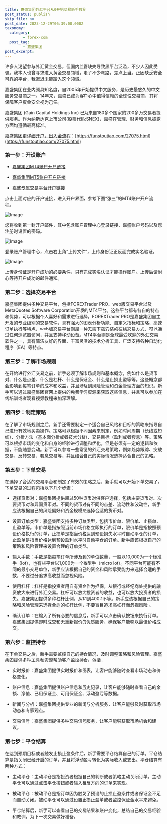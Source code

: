 ```yaml
---
title: 嘉盛集团外汇平台从0开始交易新手教程
post_status: publish
skip_file: no
post_date: 2023-12-29T06:39:00.000Z
taxonomy:
  category:
        - forex-com
  post_tag:
        - 嘉盛集团
post_excerpt: 
---
```

许多人渴望参与外汇黄金交易，但国内监管缺失导致黑平台泛滥，不少人因此受骗。我本人也曾寻求进入黄金交易领域，走了不少弯路，差点上当。正因缺乏安全可靠的平台，我迟迟未能踏入这个领域。

嘉盛集团在业内颇具知名度，自2005年开始提供中文服务，是历史最悠久的中文服务交易商之一。14年来，嘉盛已成为客户心中值得信赖的全球性交易商，其将保障客户资金安全视为己任。

嘉盛集团 (Gain Capital Holdings Inc) 已为来自180多个国家的200多万交易者提供服务。作为纳斯达克上市公司(股票代码:SNEX)，嘉盛在管理、财务和信息披露方面均遵循最高标准。

[嘉盛集团更详细开户，出入金流程](https://funstoutiao.com/27075.html)：[https://funstoutiao.com/27075.html](https://funstoutiao.com/27075.html)

### 第一步：开设账户

* [嘉盛集团MT4账户开户链接](https://s.ssgg.net/jsmt4)

* [嘉盛集团MT5账户开户链接](https://s.ssgg.net/jsmt5)

* [嘉盛专属交易平台开户链接](https://s.ssgg.net/js)

点击上面对应的开户链接，进入开户界面，参考下图“张三”的MT4账户开户流程。

![Image](https://prod-files-secure.s3.us-west-2.amazonaws.com/39ed1227-6d7d-4570-be36-9ccd4a2c4241/7a167aea-686b-400d-af59-4e18eb607a40/640.png?X-Amz-Algorithm=AWS4-HMAC-SHA256&X-Amz-Content-Sha256=UNSIGNED-PAYLOAD&X-Amz-Credential=ASIAZI2LB466YSQEDWU4%2F20250728%2Fus-west-2%2Fs3%2Faws4_request&X-Amz-Date=20250728T041311Z&X-Amz-Expires=3600&X-Amz-Security-Token=IQoJb3JpZ2luX2VjEFgaCXVzLXdlc3QtMiJIMEYCIQDvFpAYuKJe8KN2u7sH03I6Afi593tPyWbSKaoKUV67PgIhAIk6ReKj5nXsGaoe6uJgmO1p4xoynLZWgu8Fz1O0WV2%2FKogECIH%2F%2F%2F%2F%2F%2F%2F%2F%2F%2FwEQABoMNjM3NDIzMTgzODA1IgyfuNsFUUkDhfaKg9Aq3APeTS5t8%2BSsZeExwq3qBhHVolaNsCBbHm1s6lxG23RrhXFpOolN6JBPabRFl7KrguiLbPSOkuIx5gMMqI9GaF6oc8Er6MulGasDbxbuN8D6QSI65OzJdo2uI4hvwR3Ez3tidReMdH0r3x%2BhMPl5DBx3f7PrO5Cp2u%2Btzyszhu8NrVjIUX34EqDChau%2BbWFo2xBL4waODMepRHq5cHaputWEDgXKlB4xgInGI%2Fc3CAbK5ZBwj3qbUlY737Us74Ddf548YYmLiwU%2FWr4jvGVKxgWJkmi2VYcdDq9jMTMn5RqEFo6cjjvieIUVbcl2iuuik4qCZ0VMFoQIIkez5xmmIZwH7HuslPcfvKOVX4B8nSmMmrX32gcMgd6Kfe8Lz0xD4F6YpQCyRM1zbP8mwUUhyWQ1ErZjTsDaEFywdrgFhgune1e3sbzt6vAffW%2FDwUPtqMjgy32XHKLr1yP3I%2F7MqlwX%2FFNNSXcPlGuZpI0bb4CUin0ZGT9BitDWwvXvjB4gMAJ5GsktnW0LlVD74AOOBIoWVvRrFAnRPpHZyhJFBhjWniV7zVksTWgZZrdhxIDZ%2FXbSCGDlYyPsWReHiDtvP4oF21dw2IYZUUJhL4m4DeUrYwObPL7ZkX1OS28iYDDS95rEBjqkASWBPVR3Tquqp%2Bh93VUyaLQyUJ%2BM3LTrdTfihly9y4qn649%2FJPDVdFFHoMdmT3GB09NWYom0%2BIEFrsFI%2B1RL1d9bxD7RazdNadtgreyoVkrnkR%2FWR072Kp5zdLAgjiZ94aWgrUsbkheppLTnf8GrXxleKkuEdPLn6H%2BgH0aw2og%2FcVNDoMurpdnGGbYB6C4IJcBsn3P9WR5LD%2F21Wrt2mcgxOZm1&X-Amz-Signature=e6cbae44488775a8dc1bacc63cb4f03bbbe22eea0c2ddd2d264af109fb8e8694&X-Amz-SignedHeaders=host&x-amz-checksum-mode=ENABLED&x-id=GetObject)

您将收到第一封开户邮件，其中包含账户管理中心登录链接、嘉盛账户号码以及您注册时设置的密码。

![Image](https://prod-files-secure.s3.us-west-2.amazonaws.com/39ed1227-6d7d-4570-be36-9ccd4a2c4241/eaa1c6b3-2877-4284-a0e1-530e222c27fb/image.png?X-Amz-Algorithm=AWS4-HMAC-SHA256&X-Amz-Content-Sha256=UNSIGNED-PAYLOAD&X-Amz-Credential=ASIAZI2LB466YSQEDWU4%2F20250728%2Fus-west-2%2Fs3%2Faws4_request&X-Amz-Date=20250728T041311Z&X-Amz-Expires=3600&X-Amz-Security-Token=IQoJb3JpZ2luX2VjEFgaCXVzLXdlc3QtMiJIMEYCIQDvFpAYuKJe8KN2u7sH03I6Afi593tPyWbSKaoKUV67PgIhAIk6ReKj5nXsGaoe6uJgmO1p4xoynLZWgu8Fz1O0WV2%2FKogECIH%2F%2F%2F%2F%2F%2F%2F%2F%2F%2FwEQABoMNjM3NDIzMTgzODA1IgyfuNsFUUkDhfaKg9Aq3APeTS5t8%2BSsZeExwq3qBhHVolaNsCBbHm1s6lxG23RrhXFpOolN6JBPabRFl7KrguiLbPSOkuIx5gMMqI9GaF6oc8Er6MulGasDbxbuN8D6QSI65OzJdo2uI4hvwR3Ez3tidReMdH0r3x%2BhMPl5DBx3f7PrO5Cp2u%2Btzyszhu8NrVjIUX34EqDChau%2BbWFo2xBL4waODMepRHq5cHaputWEDgXKlB4xgInGI%2Fc3CAbK5ZBwj3qbUlY737Us74Ddf548YYmLiwU%2FWr4jvGVKxgWJkmi2VYcdDq9jMTMn5RqEFo6cjjvieIUVbcl2iuuik4qCZ0VMFoQIIkez5xmmIZwH7HuslPcfvKOVX4B8nSmMmrX32gcMgd6Kfe8Lz0xD4F6YpQCyRM1zbP8mwUUhyWQ1ErZjTsDaEFywdrgFhgune1e3sbzt6vAffW%2FDwUPtqMjgy32XHKLr1yP3I%2F7MqlwX%2FFNNSXcPlGuZpI0bb4CUin0ZGT9BitDWwvXvjB4gMAJ5GsktnW0LlVD74AOOBIoWVvRrFAnRPpHZyhJFBhjWniV7zVksTWgZZrdhxIDZ%2FXbSCGDlYyPsWReHiDtvP4oF21dw2IYZUUJhL4m4DeUrYwObPL7ZkX1OS28iYDDS95rEBjqkASWBPVR3Tquqp%2Bh93VUyaLQyUJ%2BM3LTrdTfihly9y4qn649%2FJPDVdFFHoMdmT3GB09NWYom0%2BIEFrsFI%2B1RL1d9bxD7RazdNadtgreyoVkrnkR%2FWR072Kp5zdLAgjiZ94aWgrUsbkheppLTnf8GrXxleKkuEdPLn6H%2BgH0aw2og%2FcVNDoMurpdnGGbYB6C4IJcBsn3P9WR5LD%2F21Wrt2mcgxOZm1&X-Amz-Signature=42086e8ea3566fd0314610fa9cfd8769ccf5978a0bb47bf6ea9fd37633c6ee1e&X-Amz-SignedHeaders=host&x-amz-checksum-mode=ENABLED&x-id=GetObject)

登录账户管理中心，点击右上角“上传文件”，上传身份证正反面完成实名验证。

![Image](https://prod-files-secure.s3.us-west-2.amazonaws.com/39ed1227-6d7d-4570-be36-9ccd4a2c4241/54090639-09fc-46b4-a135-e0289f707147/image.png?X-Amz-Algorithm=AWS4-HMAC-SHA256&X-Amz-Content-Sha256=UNSIGNED-PAYLOAD&X-Amz-Credential=ASIAZI2LB466YSQEDWU4%2F20250728%2Fus-west-2%2Fs3%2Faws4_request&X-Amz-Date=20250728T041311Z&X-Amz-Expires=3600&X-Amz-Security-Token=IQoJb3JpZ2luX2VjEFgaCXVzLXdlc3QtMiJIMEYCIQDvFpAYuKJe8KN2u7sH03I6Afi593tPyWbSKaoKUV67PgIhAIk6ReKj5nXsGaoe6uJgmO1p4xoynLZWgu8Fz1O0WV2%2FKogECIH%2F%2F%2F%2F%2F%2F%2F%2F%2F%2FwEQABoMNjM3NDIzMTgzODA1IgyfuNsFUUkDhfaKg9Aq3APeTS5t8%2BSsZeExwq3qBhHVolaNsCBbHm1s6lxG23RrhXFpOolN6JBPabRFl7KrguiLbPSOkuIx5gMMqI9GaF6oc8Er6MulGasDbxbuN8D6QSI65OzJdo2uI4hvwR3Ez3tidReMdH0r3x%2BhMPl5DBx3f7PrO5Cp2u%2Btzyszhu8NrVjIUX34EqDChau%2BbWFo2xBL4waODMepRHq5cHaputWEDgXKlB4xgInGI%2Fc3CAbK5ZBwj3qbUlY737Us74Ddf548YYmLiwU%2FWr4jvGVKxgWJkmi2VYcdDq9jMTMn5RqEFo6cjjvieIUVbcl2iuuik4qCZ0VMFoQIIkez5xmmIZwH7HuslPcfvKOVX4B8nSmMmrX32gcMgd6Kfe8Lz0xD4F6YpQCyRM1zbP8mwUUhyWQ1ErZjTsDaEFywdrgFhgune1e3sbzt6vAffW%2FDwUPtqMjgy32XHKLr1yP3I%2F7MqlwX%2FFNNSXcPlGuZpI0bb4CUin0ZGT9BitDWwvXvjB4gMAJ5GsktnW0LlVD74AOOBIoWVvRrFAnRPpHZyhJFBhjWniV7zVksTWgZZrdhxIDZ%2FXbSCGDlYyPsWReHiDtvP4oF21dw2IYZUUJhL4m4DeUrYwObPL7ZkX1OS28iYDDS95rEBjqkASWBPVR3Tquqp%2Bh93VUyaLQyUJ%2BM3LTrdTfihly9y4qn649%2FJPDVdFFHoMdmT3GB09NWYom0%2BIEFrsFI%2B1RL1d9bxD7RazdNadtgreyoVkrnkR%2FWR072Kp5zdLAgjiZ94aWgrUsbkheppLTnf8GrXxleKkuEdPLn6H%2BgH0aw2og%2FcVNDoMurpdnGGbYB6C4IJcBsn3P9WR5LD%2F21Wrt2mcgxOZm1&X-Amz-Signature=7444205fd667ac3a6b56537727fae76a9818870e7456212fed88532f41d0b875&X-Amz-SignedHeaders=host&x-amz-checksum-mode=ENABLED&x-id=GetObject)

上传身份证是开户成功的必要条件，只有完成实名认证才能操作账户。上传后请耐心等待开户成功的邮件通知。

### 第二步：选择交易平台

嘉盛集团提供多种交易平台，包括FOREXTrader PRO、web版交易平台以及MetaQuotes Software Corporation开发的MT4平台。这些平台都有各自的特点和优势，可以根据个人喜好和需求进行选择。FOREXTrader PRO是嘉盛集团自主开发的专业级别的交易软件，具有强大的图表分析功能、自定义指标和策略、高速订单执行等特点。web版交易平台则是一种无需下载安装的在线交易方式，可以通过任何浏览器访问，并且支持移动设备。MT4平台则是全球最受欢迎的外汇交易软件之一，具有简洁友好的界面、丰富灵活的技术分析工具、广泛支持各种自动化程序（EA）等特点。

### 第三步：了解市场规则

在开始进行外汇交易之前，新手必须了解市场规则和基本概念，例如什么是货币对、什么是点差、什么是杠杆、什么是保证金、什么是止损止盈等等。这些概念都会影响到每笔订单的成本和收益，并且涉及到风险管理和资金管理方面的知识。新手可以通过嘉盛集团官网上提供的免费学习资源来获取这些信息，并且可以参加在线培训或者观看视频教程来加深理解。

### 第四步：制定策略

在了解了市场规则之后，新手还需要制定一个适合自己风格和目标的策略来指导自己进行有效地买卖操作。策略可以根据不同因素来制定，例如时间周期（长线或短线）、分析方法（基本面分析或者技术分析）、交易目标（盈利或者套息）等。策略可以根据市场的变化和自身的经验进行调整和优化，但是必须有一定的逻辑和依据，不能随意变动。新手可以参考一些常见的外汇交易策略，例如趋势跟踪、突破交易、反转交易、套息交易等，并且结合自己的实际情况选择适合自己的策略。

### 第五步：下单交易

在选择了合适的交易平台和制定了有效的策略之后，新手就可以开始下单交易了。下单交易的过程包括以下几个步骤：

* 选择货币对：嘉盛集团提供超过50种货币对供客户选择，包括主要货币对、次要货币对和异国货币对。不同的货币对有不同的点差、流动性和波动性，新手应该根据自己的风险偏好和资金规模来选择合适的货币对。

* 设置订单类型：嘉盛集团支持多种订单类型，包括市价单、限价单、止损单、止盈单等。市价单是指按照当前市场价格立即执行的订单，限价单是指按照预设价格执行的订单，止损单是指当价格达到预设损失水平时自动平仓的订单，止盈单是指当价格达到预设盈利水平时自动平仓的订单。新手应该根据自己的策略和风险管理来设置合理的订单类型。

* 输入手数：手数是指每笔订单所涉及到的单位数量，一般以10,000为一个标准手（lot），也有些平台以1,000为一个微型手（micro lot）。不同平台可能有不同的最小交易单位，新手应该根据自己的资金和风险承受能力来选择合适的手数，不要过分追求高收益而忽视风险。

* 使用杠杆：杠杆是指投资者用自有资金作为担保，从银行或经纪商处提供的融资放大来进行外汇交易。杠杆可以放大投资者的收益，也可以放大投资者的损失。嘉盛集团提供多种杠杆比例，从1:1到400:1不等。新手应该根据自己的策略和风险管理来选择合适的杠杆比例，不要盲目追求高杠杆而忽视风险 。

* 确认订单：在输入了所有必要的信息后，新手可以点击确认按钮来执行订单。嘉盛集团提供即时成交和无重新报价的优质服务，确保客户能够以最佳价格成交。

### 第六步：监控持仓

在下单交易之后，新手需要监控自己的持仓情况，及时调整策略和风险管理。嘉盛集团提供多种工具和资源帮助客户监控持仓，包括：

* 实时报价：嘉盛集团提供实时报价和图表，让客户能够随时查看市场动态和价格变化。

* 账户信息：嘉盛集团提供账户信息和历史记录，让客户能够随时查看自己的余额、净值、已用保证金、可用保证金、浮动盈亏等数据。

* 新闻与分析：嘉盛集团提供专业的新闻与分析服务，让客户能够及时获取市场动态和专家观点。

* 交易信号：嘉盛集团提供多种交易信号服务，让客户能够获取市场机会和建议。

### 第七步：平仓结算

在达到预期目标或者触发止损止盈条件后，新手需要平仓结算自己的订单。平仓结算是指关闭已经开启的订单，并且将浮动盈亏转化为实际收入或支出。平仓结算有两种方式：

* 主动平仓：主动平仓是指投资者根据自己的判断或者策略主动关闭订单。主动平仓可以通过点击平仓按钮或者输入相反方向的订单来实现。

* 被动平仓：被动平仓是指订单因为触发了预设的止损止盈条件或者保证金不足而自动关闭。被动平仓可以通过设置止损止盈单或者监控保证金水平来避免。

* 平仓结算后，新手可以查看自己的交易结果和账户变化，总结自己的交易经验和教训，为下一次交易做好准备。